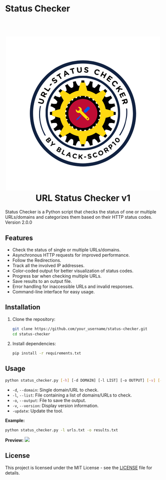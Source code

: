 # Status Checker
<h1 align="center">
  <br>
  <a href=" https://github.com/BLACK-SCORP10/Email-Vulnerablity-Checker.git"><img src="img/url-status-checker-logo.png"></a>
  <br>
  URL Status Checker v1
  <br>
</h1>
Status Checker is a Python script that checks the status of one or multiple URLs/domains and categorizes them based on their HTTP status codes.
Version 2.0.0

## Features

- Check the status of single or multiple URLs/domains.
- Asynchronous HTTP requests for improved performance.
- Follow the Redirections.
- Track all the involved IP addresses.
- Color-coded output for better visualization of status codes.
- Progress bar when checking multiple URLs.
- Save results to an output file.
- Error handling for inaccessible URLs and invalid responses.
- Command-line interface for easy usage.

## Installation

1. Clone the repository:

   ```bash
   git clone https://github.com/your_username/status-checker.git
   cd status-checker
   ```

2. Install dependencies:

   ```bash
   pip install -r requirements.txt
   ```

## Usage

```bash
python status_checker.py [-h] [-d DOMAIN] [-l LIST] [-o OUTPUT] [-v] [-update]
```

- `-d`, `--domain`: Single domain/URL to check.
- `-l`, `--list`: File containing a list of domains/URLs to check.
- `-o`, `--output`: File to save the output.
- `-v`, `--version`: Display version information.
- `-update`: Update the tool.

**Example:**

```bash
python status_checker.py -l urls.txt -o results.txt
```
 **Preview:**
 <a href=" https://github.com/BLACK-SCORP10/Email-Vulnerablity-Checker.git"><img src="img/demo.png"></a>

## License

This project is licensed under the MIT License - see the [LICENSE](LICENSE) file for details.
